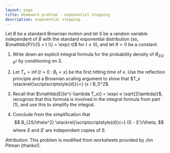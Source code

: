 ```yaml
---
layout: page
title: Homework problem - exponential stopping
description: exponential stopping
---
```


Let $B$ be a standard Brownian motion and let $S$ be
a random variable independent of $B$ with the standard
exponential distribution (so, $\mathbb{P}\\{S > t \\} = \exp(-t)$ for $t \ge 0$),
and let $\theta > 0$ be a constant.


1. Write down an explicit integral formula for the probability density
        of $B_{2S/\theta^2}$ by conditioning on $S$.

2. Let $T_x = \inf\{t > 0 \;:\; B_t = x\}$ be the first hitting time of $x$.
        Use the reflection principle and a Brownian scaling argument to show
        that $T_x \stackrel{\scriptscriptstyle{d}}{=} (x / B_1)^2$.

3. Recall that $\mathbb{E}[e^{-\lambda T_x}] = \exp(-x \sqrt{2\lambda})$,
        recognize that this formula is involved in the integral formula from part (1),
        and use this to simplify the integral.

4. Conclude from the simplification that
        $$
            B_{2S/\theta^2} \stackrel{\scriptscriptstyle{d}}{=} (S - S')/\theta,
        $$
        where $S$ and $S'$ are independent copies of $S$.

*Attribution:* This problem is modified from worksheets provided by Jim Pitman (thanks!).
